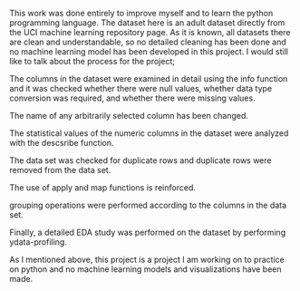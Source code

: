 This work was done entirely to improve myself and to learn the python programming language. The dataset here is an adult dataset directly from the UCI machine learning repository page. 
As it is known, all datasets there are clean and understandable, so no detailed cleaning has been done and no machine learning model has been developed in this project.
I would still like to talk about the process for the project;

The columns in the dataset were examined in detail using the info function and it was checked whether there were null values, whether data type conversion was required, and whether there were missing values.

The name of any arbitrarily selected column has been changed.

The statistical values of the numeric columns in the dataset were analyzed with the descsribe function.

The data set was checked for duplicate rows and duplicate rows were removed from the data set.

The use of apply and map functions is reinforced. 

grouping operations were performed according to the columns in the data set.

Finally, a detailed EDA study was performed on the dataset by performing ydata-profiling.

As I mentioned above, this project is a project I am working on to practice on python and no machine learning models and visualizations have been made.

